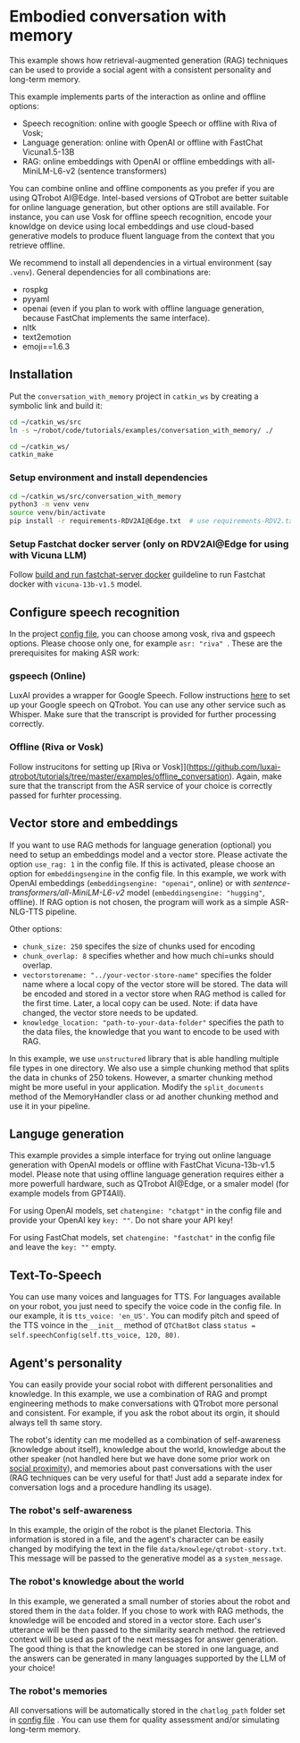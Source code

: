 # Embodied conversation with memory

This example shows how retrieval-augmented generation (RAG) techniques can be used to provide a social agent with a consistent personality and long-term memory.

This example implements parts of the interaction as online and offline options:
- Speech recognition: online with google Speech or offline with Riva of Vosk;
- Language generation: online with OpenAI or offline with FastChat Vicuna1.5-13B
- RAG: online embeddings with OpenAI or offline embeddings with all-MiniLM-L6-v2 (sentence transformers)

You can combine online and offline components as you prefer if you are using QTrobot AI@Edge. Intel-based versions of QTrobot are better suitable for online language generation, but other options are still available. For instance, you can use Vosk for offline speech recognition, encode your knowldge on device using local embeddings and use cloud-based generative models to produce fluent language from the context that you retrieve offline. 

We recommend to install all dependencies in a virtual environment (say `.venv`). General dependencies for all combinations are:
- rospkg
- pyyaml
- openai (even if you plan to work with offline language generation, because FastChat implements the same interface).
- nltk
- text2emotion
- emoji==1.6.3


## Installation 

Put the `conversation_with_memory` project in `catkin_ws` by creating a symbolic link and build it: 
```bash
cd ~/catkin_ws/src
ln -s ~/robot/code/tutorials/examples/conversation_with_memory/ ./

cd ~/catkin_ws/
catkin_make
```

### Setup environment and install dependencies 
```bash
cd ~/catkin_ws/src/conversation_with_memory
python3 -m venv venv
source venv/bin/activate
pip install -r requirements-RDV2AI@Edge.txt  # use requirements-RDV2.txt for QT with Nuc PC 
```

### Setup Fastchat docker server (only on RDV2AI@Edge for using with Vicuna LLM)
Follow [build and run fastchat-server docker](docker/fastchat-server/README.md) guildeline to run Fastchat docker with `vicuna-13b-v1.5` model. 



## Configure speech recognition

In the project [config file](config/conversation_with_memory.yaml), you can choose among vosk, riva and gspeech options. Please choose only one, for example `asr: "riva" `.  These are the prerequisites for making ASR work:

### gspeech (Online)

LuxAI provides a wrapper for Google Speech. Follow instructions [here](https://github.com/luxai-qtrobot/software/tree/master/apps/qt_gspeech_app) to set up your Google speech on QTrobot. You can use any other service such as Whisper. Make sure that the transcript is provided for further processing correctly.

### Offline (Riva or Vosk)

Follow instrucitons for setting up [Riva or Vosk]](https://github.com/luxai-qtrobot/tutorials/tree/master/examples/offline_conversation). Again, make sure that the transcript from the ASR service of your choice is correctly passed for furhter processing.



## Vector store and embeddings

If you want to use RAG methods for language generation (optional) you need to setup an embeddings model and a vector store. Please activate the option `use_rag: 1` in the config file. If this is activated, please choose an option for `embeddingsengine` in the config file. In this example, we work with OpenAI embeddings (`embeddingsengine: "openai"`, online) or with *sentence-transformers/all-MiniLM-L6-v2* model  (`embeddingsengine: "hugging"`, offline). If RAG option is not chosen, the program will work as a simple ASR-NLG-TTS pipeline.

Other options:
   - `chunk_size: 250` specifes the size of chunks used for encoding
   - `chunk_overlap: 8` specifies whether and how much chi=unks should overlap.
   - `vectorstorename: "../your-vector-store-name"` specifies the folder name where a local copy of the vector store will be stored. The data will be encoded and stored in a vector store when RAG method is called for the first time. Later, a local copy can be used. Note: if data have changed, the vector store needs to be updated.
   - `knowledge_location: "path-to-your-data-folder"` specifies the path to the data files, the knowledge that you want to encode to be used with RAG.

In this example, we use `unstructured` library that is able handling multiple file types in one directory. We also use a simple chunking method that splits the data in chunks of 250 tokens. However, a smarter chunking method might be more useful in your application. Modify the `split_documents` method of the MemoryHandler class or ad another chunking method and use it in your pipeline.


## Languge generation

This example provides a simple interface for trying out online language generation with OpenAI models or offline with FastChat Vicuna-13b-v1.5 model. Please note that using offline language generation requires either a more powerfull hardware, such as QTrobot AI@Edge, or a smaler model (for example models from GPT4All). 

For using OpenAI models, set `chatengine: "chatgpt"` in the config file and provide your OpenAI key `key: ""`. Do not share your API key!

For using FastChat models, set `chatengine: "fastchat"` in the config file and leave the `key: ""` empty.


## Text-To-Speech

You can use many voices and languages for TTS. For languages available on your robot, you just need to specify the voice code in the config file. In our example, it is `tts_voice: 'en_US'`. You can modify pitch and speed of the TTS voince in the `__init__` method of `QTChatBot` class `status = self.speechConfig(self.tts_voice, 120, 80)`.


## Agent's personality

You can easily provide your social robot with different personalities and knowledge. In this example, we use a combination of RAG and prompt engineering methods to make conversations with QTrobot more personal and consistent. For example, if you ask the robot about its orgin, it should always tell th same story. 

The robot's identity can me modelled as a combination of self-awareness (knowledge about itself), knowledge about the world, knowledge about the other speaker (not handled here but we have done some prior work on [social proximity](https://github.com/svetaatluxai/socialproximity.git)), and memories about past conversations with the user (RAG techniques can be very useful for that! Just add a separate index for conversation logs and a procedure handling its usage).

### The robot's self-awareness
In this example, the origin of the robot is the planet Electoria. This information is stored in a file, and the agent's character can be easily changed by modifying the text in the file `data/knowlege/qtrobot-story.txt`. This message will be passed to the generative model as a `system_message`.

### The robot's knowledge about the world
In this example, we generated a small number of stories about the robot and stored them in the `data` folder. If you chose to work with RAG methods, the knowledge will be encoded and stored in a vector store. Each user's utterance will be then passed to the similarity search method. the retrieved context will be used as part of the next messages for answer generation. The good thing is that the knowledge can be stored in one language, and the answers can be generated in many languages supported by the LLM of your choice!

### The robot's memories

All conversations will be automatically stored in the `chatlog_path` folder set in [config file](config/conversation_with_memory.yaml) . You can use them for quality assessment and/or simulating long-term memory. 

